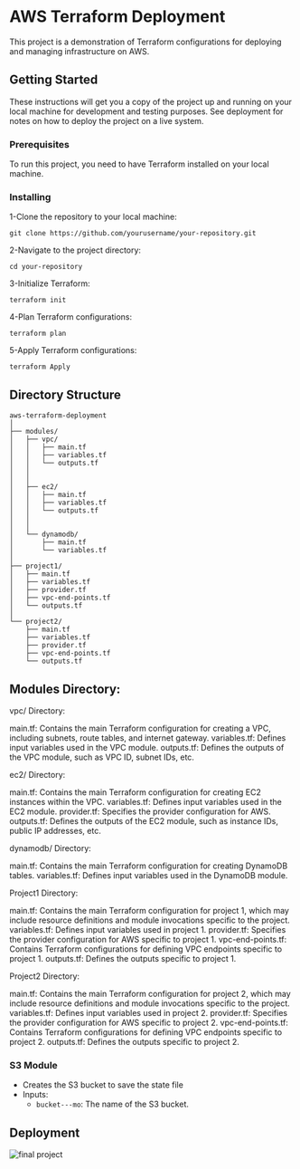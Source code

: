 # AWS Terraform Deployment

This project is a demonstration of Terraform configurations for deploying and managing infrastructure on AWS.

## Getting Started

These instructions will get you a copy of the project up and running on your local machine for development and testing purposes. See deployment for notes on how to deploy the project on a live system.

### Prerequisites
To run this project, you need to have Terraform installed on your local machine.
### Installing
1-Clone the repository to your local machine:
```
git clone https://github.com/yourusername/your-repository.git
```
2-Navigate to the project directory:
```
cd your-repository
```
3-Initialize Terraform:
```
terraform init
```
4-Plan Terraform configurations:
```
terraform plan
```
5-Apply Terraform configurations:
```
terraform Apply
```
## Directory Structure
```
aws-terraform-deployment
│
├── modules/
│   ├── vpc/
│   │   ├── main.tf
│   │   ├── variables.tf
│   │   └── outputs.tf
│   │   
│   │
│   ├── ec2/
│   │   ├── main.tf
│   │   ├── variables.tf
│   │   └── outputs.tf
│   │   
│   │
│   └── dynamodb/
│       ├── main.tf
│       └── variables.tf
│
├── project1/
│   ├── main.tf
│   ├── variables.tf
│   ├── provider.tf
│   ├── vpc-end-points.tf
│   └── outputs.tf
│
└── project2/
    ├── main.tf
    ├── variables.tf
    ├── provider.tf
    ├── vpc-end-points.tf
    └── outputs.tf
```


## Modules Directory:

vpc/ Directory:

main.tf: Contains the main Terraform configuration for creating a VPC, including subnets, route tables, and internet gateway.
variables.tf: Defines input variables used in the VPC module.
outputs.tf: Defines the outputs of the VPC module, such as VPC ID, subnet IDs, etc.

ec2/ Directory:

main.tf: Contains the main Terraform configuration for creating EC2 instances within the VPC.
variables.tf: Defines input variables used in the EC2 module.
provider.tf: Specifies the provider configuration for AWS.
outputs.tf: Defines the outputs of the EC2 module, such as instance IDs, public IP addresses, etc.

dynamodb/ Directory:

main.tf: Contains the main Terraform configuration for creating DynamoDB tables.
variables.tf: Defines input variables used in the DynamoDB module.

Project1 Directory:

main.tf: Contains the main Terraform configuration for project 1, which may include resource definitions and module invocations specific to the project.
variables.tf: Defines input variables used in project 1.
provider.tf: Specifies the provider configuration for AWS specific to project 1.
vpc-end-points.tf: Contains Terraform configurations for defining VPC endpoints specific to project 1.
outputs.tf: Defines the outputs specific to project 1.

Project2 Directory:

main.tf: Contains the main Terraform configuration for project 2, which may include resource definitions and module invocations specific to the project.
variables.tf: Defines input variables used in project 2.
provider.tf: Specifies the provider configuration for AWS specific to project 2.
vpc-end-points.tf: Contains Terraform configurations for defining VPC endpoints specific to project 2.
outputs.tf: Defines the outputs specific to project 2.

### S3 Module
- Creates the S3 bucket to save the state file 
- Inputs:
  - `bucket---mo`: The name of the S3 bucket.
  
## Deployment
![final project](https://github.com/Mohab-Hesham/aws-terraform-deployment/assets/161193942/e701533a-80ab-4fde-8418-eb3ee5a16769)



